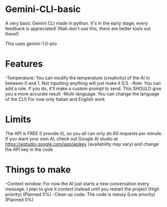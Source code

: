 # Gemini-CLI-basic
A very basic Gemini CLI made in python. It's in the early stage, every feedback is appreciated! (Nah don't use this, there are better tools out there!)

This uses gemini-1.0-pro

# Features
-Temperature: You can modify the temperature (creativity) of the AI in between 0 and 1. Not inputting anything will just make it 0.5.
-Role: You can add a role. If you do, it'll make a custom prompt to send. This SHOULD give you a more accurate result
-Multi-language: You can change the language of the CLI! For now only Italian and English work

# Limits
The API is FREE (I provide it), so you all can only do 60 requests per minute. If you want your own AI, check out Google AI studio at https://aistudio.google.com/app/apikey (availability may vary) and change the API key in the code

# Things to make
-Context window: For now the AI just starts a new conversation every message. I plan to give it context instead until you restart the project (High priority) (Planned 0%)
-Clean up code: The code is messy (Low priority) (Planned 0%)
